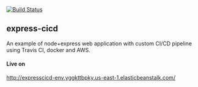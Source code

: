 [![Build Status](https://travis-ci.org/adzo261/example-cicd.svg?branch=master)](https://travis-ci.org/adzo261/example-cicd)
## express-cicd


An example of node+express web application with custom CI/CD pipeline using Travis CI, docker and AWS.


#### Live on
http://expresscicd-env.yggkttbpky.us-east-1.elasticbeanstalk.com/